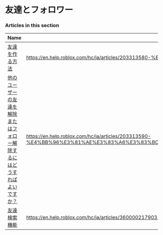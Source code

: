 # 友達とフォロワー  
### Articles in this section
Name|URL
-|-
[友達を作る方法](./友達を作る方法.html) |https://en.help.roblox.com/hc/ja/articles/203313580-%E5%8F%8B%E9%81%94%E3%82%92%E4%BD%9C%E3%82%8B%E6%96%B9%E6%B3%95
[他のユーザーの友達を解除またはフォロー解除するにはどうすればよいですか？](./他のユーザーの友達を解除またはフォロー解除するにはどうすればよいですか？.html) |https://en.help.roblox.com/hc/ja/articles/203313590-%E4%BB%96%E3%81%AE%E3%83%A6%E3%83%BC%E3%82%B6%E3%83%BC%E3%81%AE%E5%8F%8B%E9%81%94%E3%82%92%E8%A7%A3%E9%99%A4%E3%81%BE%E3%81%9F%E3%81%AF%E3%83%95%E3%82%A9%E3%83%AD%E3%83%BC%E8%A7%A3%E9%99%A4%E3%81%99%E3%82%8B%E3%81%AB%E3%81%AF%E3%81%A9%E3%81%86%E3%81%99%E3%82%8C%E3%81%B0%E3%82%88%E3%81%84%E3%81%A7%E3%81%99%E3%81%8B-
[友達検索機能](./友達検索機能.html) |https://en.help.roblox.com/hc/ja/articles/360000217903-%E5%8F%8B%E9%81%94%E6%A4%9C%E7%B4%A2%E6%A9%9F%E8%83%BD